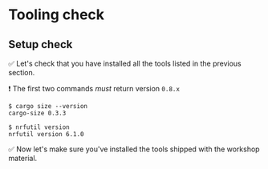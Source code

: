 # Tooling check

## Setup check

✅ Let's check that you have installed all the tools listed in the previous section.

❗ The first two commands *must* return version `0.8.x`

``` console
$ cargo size --version
cargo-size 0.3.3

$ nrfutil version
nrfutil version 6.1.0
```

✅ Now let's make sure you've installed the tools shipped with the workshop material.
